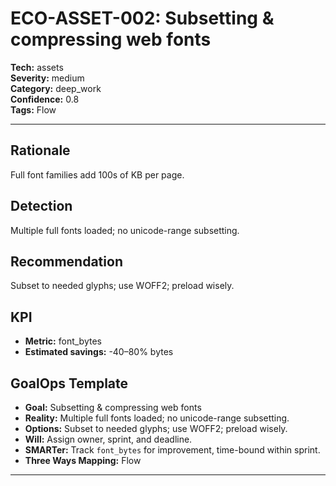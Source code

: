 # ECO-ASSET-002: Subsetting & compressing web fonts

**Tech:** assets  
**Severity:** medium  
**Category:** deep_work  
**Confidence:** 0.8  
**Tags:** Flow

---

## Rationale
Full font families add 100s of KB per page.

## Detection
Multiple full fonts loaded; no unicode-range subsetting.

## Recommendation
Subset to needed glyphs; use WOFF2; preload wisely.

## KPI
- **Metric:** font_bytes  
- **Estimated savings:** -40–80% bytes

## GoalOps Template
- **Goal:** Subsetting & compressing web fonts  
- **Reality:** Multiple full fonts loaded; no unicode-range subsetting.  
- **Options:** Subset to needed glyphs; use WOFF2; preload wisely.  
- **Will:** Assign owner, sprint, and deadline.  
- **SMARTer:** Track `font_bytes` for improvement, time-bound within sprint.  
- **Three Ways Mapping:** Flow

---

